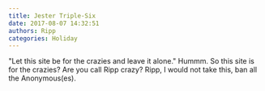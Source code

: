 ```yaml
---
title: Jester Triple-Six
date: 2017-08-07 14:32:51
authors: Ripp
categories: Holiday
---
```


 "Let this site be for the crazies and leave it alone." Hummm. So this site is for the crazies? Are you call Ripp crazy? Ripp, I would not take this, ban all the Anonymous(es).